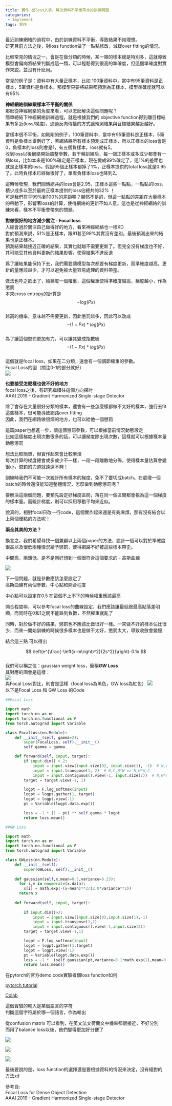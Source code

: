 ```yaml
---   
title: 實作 從loss入手，解決資料不平衡帶來的訓練問題   
categories:   
 - Implement   
tags: 實作   
---   
```

   
最近訓練網絡的過程中，由於訓練資料不平衡，導致結果不如理想。   
研究目前方法之後，對loss function做了一點點修改，減緩over fitting的情況。   

比較常見的情況之一，會是在做分類的時候，某一類的樣本總是特別多，這就導致模型會偏向將結果判斷成這一類，可以輕鬆得到很高的準確度，但這個準確度對實作來説，並沒有什麽用。   
   
常見的例子是：資料中有大量正樣本，比如 100筆資料中，當中有95筆資料是正樣本，5筆資料是負樣本。那模型只要將結果都預測為正樣本，模型準確度就可以有95%   
   
**神經網絡訓練跟樣本不平衡的關係**   
那麽從神經網絡的角度來看，可以怎麽解決這個問題呢？   
簡單總結下神經網絡訓練過程，就是根據我們的 objective function得到離目標結果有多近(loss/梯度)，通過反向傳播的方式讓預測結果與目標結果越近越好。   
   
當樣本很不平衡，如剛剛的例子，100筆資料中，當中有95筆資料是正樣本，5筆資料是負樣本舉例好了，若網絡將所有樣本預測成正樣本，所以正樣本的loss會是0，負樣本的loss則會是1，有五個負樣本，loss就有5。   
收到loss以後網絡開始調整參數，若干輪訓練后，每一個正樣本或多或少都會有一點loss，比如本來是100%確定是正樣本，現在變成99%確定了。這1%的差距也就是正樣本的loss，假設95個正樣本都掉了1%，正樣本提供的total loss就是0.95了。此時負樣本已經做很好了，單看負樣本loss也降到2。   
   
這時候發現，我們回傳總共的loss會是2.95，正樣本這些一點點，一點點的loss，積少成多以至於最終正樣本提供的loss佔總共的32% ！   
可是我們在乎99%到100%的差距嗎？顯然不是的，但這一點點的差距在大量樣本的帶動下，影響著loss的計算，使得網絡的更新不如人意。這也是從神經網絡的訓練來看，樣本不平衡會帶來的問題。   
   
**對做很好的地方減少關注 - Focal loss**   
人總會過於關注自己做得好的地方，看來神經網絡也一樣XD   
對於預測來説，51%是正樣本，跟81甚至99%其實沒有差別。最後預測出來的結果也是正樣本。   
預測結果越接近正確的結果，其實也就越不需要更新了。但完全沒有梯度也不好，其可能受其他資料更新的結果影響，使得結果不進反退   
   
爲了讓結果能保持下去，我們需要讓模型每次都要有梯度更新，而準確度越高，更新的量應該越少，才可以避免被大量容易處理的資料帶歪。   
   
做法也呼之欲出了，給梯度一個權重，這個權重使得準確度越高，梯度越小，作為懲罰   
本來cross entropy的計算是   
$$ -log(Px) $$    
越高的機率，意味越不需要更新，因此懲罰越多，因此可以改成   
$$ -(1-Px)* log(Px)$$    
為了讓這個懲罰更加有力，可以讓其變成指數級   
$$ -(1-Px)* log(Px) $$    
這個就是focal loss，如果在二分類，還會有一個調節權重的參數。  
Focal Loss的圖（關注0-1的部分就好）   
![](https://raw.githubusercontent.com/voidful/voidful_blog/master/assets/post_src/imp_lfsdi/img1)

   
**也要接受怎麼樣也做不好的地方**   
focal loss之後，有研究繼續往這個方向探討   
AAAI 2019 - Gradient Harmonized Single-stage Detector   
   
除了會存在大量很好分類的樣本，還會有一些怎麼樣都做不太好的樣本，強行去fit這些樣本，很可能導致網路over fitting   
因此，我們在網路做很爛的地方，也可以給他一個懲罰   
   
這篇paper也想進一步，讓這個懲罰參數，可以根據當前情況動態設定   
比如這個梯度出現次數很多的話，可以讓梯度除出現次數，這樣就可以根據樣本量動態懲罰   
   
想法比較簡單，但實作起來會比較麻煩   
每次計算的梯度總會或多或少不一樣，一段一段離散地分佈，使得樣本量估算會變很小，懲罰的力道就遠遠不夠！   
   
訓練時我們不可能一次統計所有樣本的梯度，免不了要切成batch。在處理一個batch的時候還沒能知道整體情況，怎麼做到動態懲罰呢？   
   
要解決這兩個問題，要預先設定好梯度區間，落在同一個區間都會視為這一個梯度的樣本量。而統計梯度，則可以採用移動平均來近似。   
   
說真的，相對focal只改一行code，這個實作起來還是有夠麻煩，那有沒有結合以上兩個優點的方法呢！   
   
**兩全其美的方法？**   
   
換言之，我們希望尋找一個兼顧以上兩個paper的方法，設計一個可以對於準確度很高以及很低兩種情況給予懲罰，使得網路不好被這些樣本帶歪。   
   
中間高，兩頭低，是不是剛好想到一個很符合這個要求的 - 高斯曲線   
   
![](https://upload.wikimedia.org/wikipedia/commons/thumb/1/1b/Normal_distribution_pdf.png/1024px-Normal_distribution_pdf.png)   
   
下一個問題，就是參數應該怎麼設定了   
高斯曲線有兩個參數，中心點和開合程度   
   
中心點可以設定在0.5 在這個不上不下的時候權重應該最高   
   
開合程度嘛，可以參考focal loss的曲線設定，我們應該讓最低跟最高點落差明顯，而同時在0和1之間不能跌到負數，不然權重就亂了   
   
同時，對於做不好的結果，懲罰也不應該比做很好一樣。一來做不好的樣本佔比很少，而來一開始訓練的時候很多樣本也是做不太好，懲罰太大，導致收斂會變慢   
   
結合這三點 可以得出   
   
$$ \left(e^{\frac{-\left(x-m\right)^2}{2s^2}}\right)-0.1x $$   
我們可以稱之位：gaussian weight loss，簡稱***GW Loss***   
其對應的圖會是這樣：   
![](https://raw.githubusercontent.com/voidful/voidful_blog/master/assets/post_src/imp_lfsdi/img2)  
與Focal Loss對比，則會是這樣（focal loss為黑色，GW loss為紅色）
![](https://raw.githubusercontent.com/voidful/voidful_blog/master/assets/post_src/imp_lfsdi/img3)    
以下是Focal Loss 和 GW Loss 的Code
```python
##Focal Loss

import math
import torch.nn as nn
import torch.nn.functional as F
from torch.autograd import Variable

class FocalLoss(nn.Module):
    def __init__(self, gamma=2):
        super(FocalLoss, self).__init__()
        self.gamma = gamma

    def forward(self, input, target):
        if input.dim() > 2:
            input = input.view(input.size(0), input.size(1), -1)  # N,C,H,W => N,C,H*W
            input = input.transpose(1, 2)  # N,C,H*W => N,H*W,C
            input = input.contiguous().view(-1, input.size(2))  # N,H*W,C => N*H*W,C
        target = target.view(-1, 1)

        logpt = F.log_softmax(input)
        logpt = logpt.gather(1, target)
        logpt = logpt.view(-1)
        pt = Variable(logpt.data.exp())

        loss = -1 * (1 - pt) ** self.gamma * logpt
        return loss.mean()
```   
   
```python
##GW Loss

import math
import torch.nn as nn
import torch.nn.functional as F
from torch.autograd import Variable

class GWLoss(nn.Module):
    def __init__(self):
        super(GWLoss, self).__init__()
  
    def gaussian(self,x,mean=0.5,variance=0.25):
      for i,v in enumerate(x.data):
        x[i] = math.exp(-(v-mean)**2/(2.0*variance**2))
      return x
    
    def forward(self, input, target):
      
        if input.dim()>2:
            input = input.view(input.size(0),input.size(1),-1)  
            input = input.transpose(1,2)    
            input = input.contiguous().view(-1,input.size(2))  
        target = target.view(-1,1)

        logpt = F.log_softmax(input)
        logpt = logpt.gather(1,target)
        logpt = logpt.view(-1)
        pt = Variable(logpt.data.exp())
        loss = -1 *  (self.gaussian(pt,variance=0.1*math.exp(1),mean=0.5)-0.1*pt) * logpt
        return loss.mean()
```   
   
在pytorch的官方demo code實驗者個loss function如何   
   
[pytorch tutorial](https://pytorch.org/tutorials/intermediate/char_rnn_classification_tutorial.html)     
   
[Colab](https://drive.google.com/file/d/1VYTRHcX_Zs2HPGIQ5SDwUXemZVUOXaZ-/view?usp=sharing)    
   
   
這個實驗的輸入是某個語言的字符   
判斷這個字符屬於哪一個語言，作為輸出   
   
從confusion matrix 可以看到，在英文法文荷蘭文中機率都很接近，不好分別   
而用了balance loss以後，他們變得更加好分便了   
   
![](https://raw.githubusercontent.com/voidful/voidful_blog/master/assets/post_src/imp_lfsdi/img4)    
   
![](https://raw.githubusercontent.com/voidful/voidful_blog/master/assets/post_src/imp_lfsdi/img5)    
   
![](https://raw.githubusercontent.com/voidful/voidful_blog/master/assets/post_src/imp_lfsdi/img6)   
    
    
最後要說的是，loss function的選擇還是要根據資料的情況來決定，沒有絕對的方法xd   
      
參考自:    
Focal Loss for Dense Object Detection    
AAAI 2019 - Gradient Harmonized Single-stage Detector   
   
   
   
   
